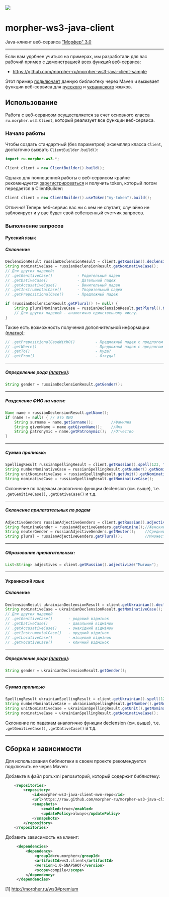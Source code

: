 [![](https://travis-ci.org/morpher-ru/morpher-ws3-java-client.svg?branch=master)](https://travis-ci.org/morpher-ru/morpher-ws3-java-client)

# morpher-ws3-java-client
Java-клиент веб-сервиса ["Морфер" 3.0](http://morpher.ru/ws3)
***

Если вам удобнее учиться на примерах, мы разработали для вас рабочий пример с демонстрацией всех функций веб-сервиса:

 * https://github.com/morpher-ru/morpher-ws3-java-client-sample

Этот пример [подключает](https://github.com/morpher-ru/morpher-ws3-java-client-sample/blob/master/pom.xml) данную библиотеку через Maven и вызывает функции веб-сервиса для [русского](https://github.com/morpher-ru/morpher-ws3-java-client-sample/blob/master/src/main/java/ru/morpher/ws3/client/sample/RussianDemo.java) и [украинского](https://github.com/morpher-ru/morpher-ws3-java-client-sample/blob/master/src/main/java/ru/morpher/ws3/client/sample/UkrainianDemo.java) языков.

## Использование

Работа с веб-сервисом осуществляется за счет основного класса `ru.morpher.ws3.Client`, который реализует все функции веб-сервиса.  

### Начало работы
Чтобы создать стандартный (без параметров) экземпляр класса `Client`, достаточно вызвать `ClientBuilder.build()`:
```java
import ru.morpher.ws3.*;

Client client = new ClientBuilder().build();
```
Однако для полноценной работы с веб-сервисом крайне рекомендуется [зарегистрироваться](http://morpher.ru/Register.aspx) и получить token, который потом передается в ClientBuilder:

```java
Client client = new ClientBuilder().useToken("my-token").build();
```
Отлично! Теперь веб-сервис вас ни с кем не спутает, случайно не заблокирует и у вас будет свой собственный счетчик запросов.

### Выполнение запросов

#### Русский язык
##### Склонение
```java
DeclensionResult russianDeclensionResult = client.getRussian().declension("ёлка");
String nominativeCase = russianDeclensionResult.getNominativeCase();
// Для других падежей:
// .getGenitiveCase()           - Родительный падеж
// .getDativeCase()             - Дательный падеж
// .getAccusativeCase()         - Винительный падеж
// .getInstrumentalCase()       - Творительный падеж
// .getPrepositionalCase()      - Предложный падеж

if (russianDeclensionResult.getPlural() != null) {
    String pluralNominativeCase = russianDeclensionResult.getPlural().NominativeCase();
    // Для других падежей - аналогично единственному числу.
}
```
Также есть возможность получения дополнительной информации [(платно)](1):
```java
// .getPrepositionalCaseWithO()         - Предложный падеж с предлогом О/ОБ/ОБО
// .getWhere()                          - Предложный падеж с предлогом В/НА, отвечает на вопрос Где?
// .getTo()                             - Куда?
// .getFrom()                           - Откуда?
```
***
##### Определение рода [(платно)](1):
```java
String gender = russianDeclensionResult.getGender();
```
***
##### Разделение ФИО на части:
```java
Name name = russianDeclensionResult.getName();
if (name != null) { // Это ФИО
    String surname = name.getSurname();        //Фамилия
    String givenName = name.getGivenName();    //Имя
    String patronymic = name.getPatronymic();  //Отчество
}
```
***
##### Cумма прописью:
```java
SpellingResult russianSpellingResult = client.getRussian().spell(123, "ёлка");
String numberNominativeCase = russianSpellingResult.getNumber().getNominativeCase();//сто двадцать три
String unitNominativeCase = russianSpellingResult.getUnit().getNominativeCase();    //ёлки
String nominativeCase = russianSpellingResult.getNominativeCase();                  //Сто двадцать три ёлки
```
Склонение по падежам аналогично функции declension (см. выше), т.е. `.getGenitiveCase()`, `.getDativeCase()` и т.д.
***
##### Склонение прилагательных по родам
```java
AdjectiveGenders russianAdjectiveGenders = client.getRussian().adjectiveGenders("ёлочный");
String feminineGender = russianAdjectiveGenders.getFeminine();//Женский род
String neuterGender = russianAdjectiveGenders.getNeuter();    //Средний род
String plural = russianAdjectiveGenders.getPlural();          //Множественное число
```
***
##### Образование прилагательных:
```java
List<String> adjectives = client.getRussian().adjectivize("Мытищи");
```
***
#### Украинский язык
##### Склонение
```java
DeclensionResult ukrainianDeclensionResult = client.getUkrainian().declension("ялинка");
String nominativeCase = ukrainianDeclensionResult.getNominativeCase();
// Для других падежей
// .getGenitiveCase()       - родовий відмінок
// .getDativeCase()         - давальний відмінок
// .getAccusativeCase()     - знахідний відмінок
// .getInstrumentalCase()   - орудний відмінок
// .getLocativeCase()       - місцевий відмінок
// .getVocativeCase()       - кличний відмінок
```
***
##### Определение рода [(платно)](1):
```java
String gender = ukrainianDeclensionResult.getGender();
```
***
##### Сумма прописью
```java
SpellingResult ukrainianSpellingResult = client.getUkrainian().spell(123, "ялинка");
String numberNominativeCase = ukrainianSpellingResult.getNumber().getNominativeCase();  //сто двадцять три 
String unitNominativeCase = ukrainianSpellingResult.getUnit().getNominativeCase();      //ялинки
String nominativeCase = ukrainianSpellingResult.getNominativeCase();                    //Сто двадцять три ялинки
```
Склонение по падежам аналогично функции declension (см. выше), т.е. `.getGenitiveCase()`, `.getDativeCase()` и т.д.
***

## Сборка и зависимости
Для использования библиотеки в своем проекте рекомендуется подключить ее через Maven:

Добавьте в файл pom.xml репозиторий, который содержит библиотеку:

```xml
    <repositories>
        <repository>
            <id>morpher-ws3-java-client-mvn-repo</id>
            <url>https://raw.github.com/morpher-ru/morpher-ws3-java-client/mvn-repo</url>
            <snapshots>
                <enabled>true</enabled>
                <updatePolicy>always</updatePolicy>
            </snapshots>
        </repository>
    </repositories>
```

Добавить зависимость на клиент:

```xml
     <dependencies>
         <dependency>
             <groupId>ru.morpher</groupId>
             <artifactId>ws3.client</artifactId>
             <version>1.0-SNAPSHOT</version>
             <scope>compile</scope>
         </dependency>
     </dependencies>
```
[1] http://morpher.ru/ws3#premium
